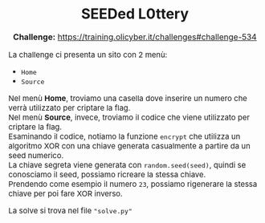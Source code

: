 <h1 style="text-align: center;">SEEDed L0ttery</h1>
<p style="text-align: center; font-size: 16px;">
  <strong>Challenge:</strong> <a href="https://training.olicyber.it/challenges#challenge-534">https://training.olicyber.it/challenges#challenge-534</a>
</p>

<p style="font-size: 15px;">
  La challenge ci presenta un sito con 2 menù:
</p>

<ul style="font-size: 15px;">
  <li><code>Home</code></li>
  <li><code>Source</code></li>
</ul>

<p style="font-size: 15px;">
  Nel menù <strong>Home</strong>, troviamo una casella dove inserire un numero che verrà utilizzato per criptare la flag.<br>
  Nel menù <strong>Source</strong>, invece, troviamo il codice che viene utilizzato per criptare la flag.<br>
  Esaminando il codice, notiamo la funzione <code>encrypt</code> che utilizza un algoritmo XOR con una chiave generata casualmente a partire da un seed numerico.<br>  
  La chiave segreta viene generata con <code>random.seed(seed)</code>, quindi se conosciamo il seed, possiamo ricreare la stessa chiave.<br>
  Prendendo come esempio il numero <code>23</code>, possiamo rigenerare la stessa chiave per poi fare XOR inverso.
</p>

<p style="font-size: 15px;">La solve si trova nel file <code class="language-python">"solve.py"</code></p>


